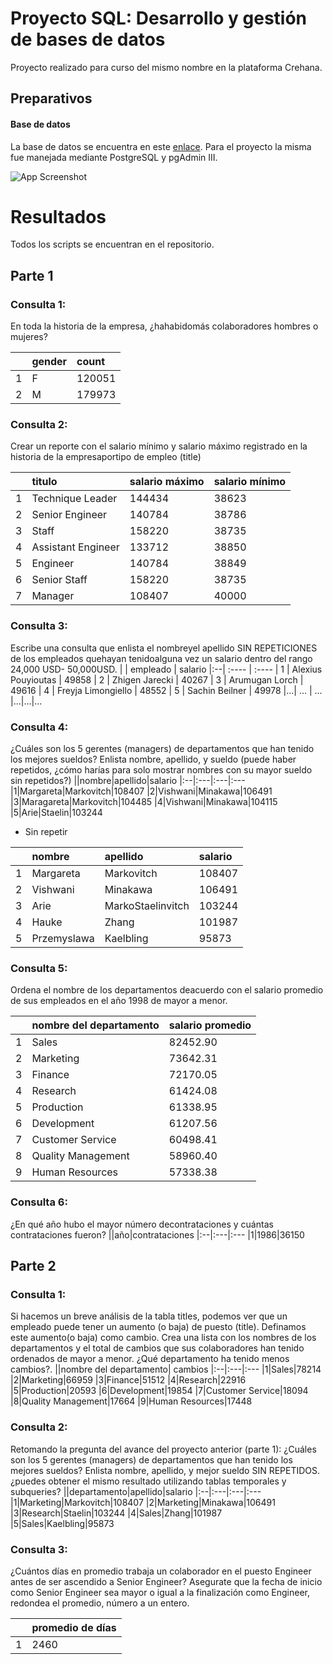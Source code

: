 
# Proyecto SQL: Desarrollo y gestión de bases de datos

Proyecto realizado para curso del mismo nombre en la plataforma Crehana.


## Preparativos

#### Base de datos

La base de datos se encuentra en este [enlace](https://drive.google.com/file/d/1-5w92pchBE_mYzTdd4XJvaGkEPCUBOtJ/view?usp=sharing).
Para el proyecto la misma fue manejada mediante PostgreSQL y pgAdmin III.

![App Screenshot](https://i.ibb.co/PT0RpgT/Whats-App-Image-2021-05-18-at-5-11-25-PM.jpg)



  
# Resultados
Todos los scripts se encuentran en el repositorio.
## Parte 1
### Consulta 1:
En toda la historia de la empresa, ¿hahabidomás colaboradores hombres o mujeres?

|   | gender | count  |
|:--| :----- | :----- |
| 1 | F      | 120051 |
| 2 | M      | 179973 |

### Consulta 2:
Crear un reporte con el salario mínimo y salario máximo registrado en la historia de la empresaportipo de empleo (title)

|   | titulo | salario máximo  | salario mínimo 
|:--| :----- | :-------------- | :------------- 
| 1 | Technique Leader | 144434 | 38623          
| 2 | Senior Engineer  | 140784 | 38786
| 3 | Staff | 158220 | 38735         
| 4 | Assistant Engineer | 133712 | 38850
| 5 | Engineer | 140784 | 38849
| 6 | Senior Staff | 158220 | 38735
| 7 | Manager | 108407 | 40000         

### Consulta 3:
Escribe una consulta que enlista el nombreyel apellido SIN REPETICIONES de los empleados quehayan tenidoalguna vez un salario dentro del rango 24,000 USD- 50,000USD.
| | empleado | salario
|:--| :---- | :----
| 1 | Alexius Pouyioutas | 49858
| 2 | Zhigen Jarecki | 40267
| 3 | Arumugan Lorch | 49616
| 4 | Freyja Limongiello | 48552
| 5 | Sachin Beilner | 49978
|...| ... | ...
|...|...|...

### Consulta 4:
¿Cuáles son los 5 gerentes (managers) de departamentos que han tenido los mejores sueldos? Enlista nombre, apellido, y sueldo (puede haber repetidos, ¿cómo harías para solo mostrar nombres con su mayor sueldo sin repetidos?)
||nombre|apellido|salario
|:--|:---|:---|:---
|1|Margareta|Markovitch|108407
|2|Vishwani|Minakawa|106491
|3|Maragareta|Markovitch|104485
|4|Vishwani|Minakawa|104115
|5|Arie|Staelin|103244

* Sin repetir

||nombre|apellido|salario
|:--|:---|:---|:---
|1|Margareta|Markovitch|108407
|2|Vishwani|Minakawa|106491
|3|Arie|MarkoStaelinvitch|103244
|4|Hauke|Zhang|101987
|5|Przemyslawa|Kaelbling|95873

### Consulta 5:
Ordena el nombre de los departamentos deacuerdo con el salario promedio de sus empleados en el año 1998 de mayor a menor.

||nombre del departamento| salario promedio
|:--|:---|:---
|1|Sales|82452.90
|2|Marketing|73642.31
|3|Finance|72170.05
|4|Research|61424.08
|5|Production|61338.95
|6|Development|61207.56
|7|Customer Service|60498.41
|8|Quality Management|58960.40
|9|Human Resources|57338.38

### Consulta 6:
¿En qué año hubo el mayor número decontrataciones y cuántas contrataciones fueron?
||año|contrataciones
|:--|:---|:---
|1|1986|36150

## Parte 2
### Consulta 1:
Si hacemos un breve análisis de la tabla titles, podemos ver que un empleado puede tener un aumento (o baja) de puesto (title). Definamos este aumento(o baja) como cambio. Crea una lista con los nombres de los departamentos y el total de cambios que sus colaboradores han tenido ordenados de mayor a menor. ¿Qué departamento ha tenido menos cambios?.
||nombre del departamento| cambios
|:--|:---|:---
|1|Sales|78214
|2|Marketing|66959
|3|Finance|51512
|4|Research|22916
|5|Production|20593
|6|Development|19854
|7|Customer Service|18094
|8|Quality Management|17664
|9|Human Resources|17448

### Consulta 2:
Retomando la pregunta del avance del proyecto anterior (parte 1): ¿Cuáles son los 5 gerentes (managers) de departamentos que han tenido los mejores sueldos? Enlista nombre, apellido, y mejor sueldo SIN REPETIDOS. ¿puedes obtener el mismo resultado utilizando tablas temporales y subqueries?
||departamento|apellido|salario
|:--|:---|:---|:---
|1|Marketing|Markovitch|108407
|2|Marketing|Minakawa|106491
|3|Research|Staelin|103244
|4|Sales|Zhang|101987
|5|Sales|Kaelbling|95873

### Consulta 3:
¿Cuántos días en promedio trabaja un colaborador en el puesto Engineer antes de ser ascendido a Senior Engineer? Asegurate que la fecha de inicio como Senior Engineer sea mayor o igual a la finalización como Engineer, redondea el promedio, número a un entero.

||promedio de días
|:--|:---
|1|2460

